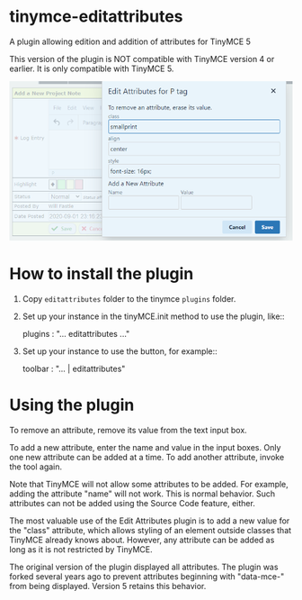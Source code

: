 # tinymce-editattributes
A plugin allowing edition and addition of attributes for TinyMCE 5

This version of the plugin is NOT compatible with TinyMCE version 4 or earlier.
It is only compatible with TinyMCE 5.

![Image](./docs/tinymce-attributes-5.png)

How to install the plugin
=========================

1. Copy `editattributes` folder to the tinymce `plugins` folder.

2. Set up your instance in the tinyMCE.init method to use the plugin, like::

    plugins : "... editattributes ..."

3. Set up your instance to use the button, for example::

    toolbar : "... | editattributes"

Using the plugin
================

To remove an attribute, remove its value from the text input box.

To add a new attribute, enter the name and value in the input boxes.
Only one new attribute can be added at a time. To add another attribute,
invoke the tool again.

Note that TinyMCE will not allow some attributes to be added. For example,
adding the attribute "name" will not work. This is normal behavior. Such 
attributes can not be added using the Source Code feature, either.

The most valuable use of the Edit Attributes plugin is to add a new value
for the "class" attribute, which allows styling of an element outside classes
that TinyMCE already knows about. However, any attribute can be added as long
as it is not restricted by TinyMCE.

The original version of the plugin displayed all attributes. The plugin was forked
several years ago to prevent attributes beginning with "data-mce-" from being displayed.
Version 5 retains this behavior.
